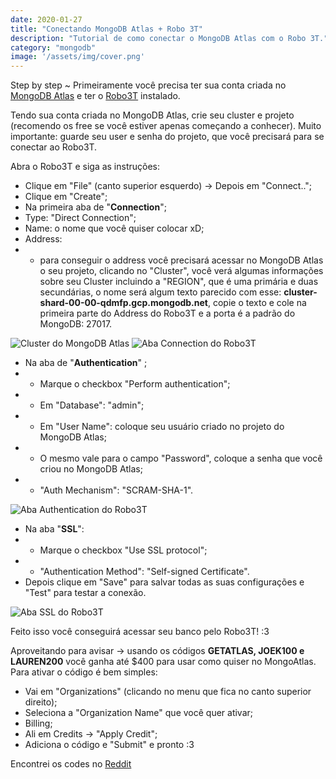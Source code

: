 ```yaml
---
date: 2020-01-27
title: "Conectando MongoDB Atlas + Robo 3T"
description: "Tutorial de como conectar o MongoDB Atlas com o Robo 3T."
category: "mongodb"
image: '/assets/img/cover.png'
---
```


Step by step ~ Primeiramente você precisa ter sua conta criada no <a href="https://www.mongodb.com/cloud/atlas" target="_blank" rel="nofollow, noreferrer,noopener,external">MongoDB Atlas</a> e ter o <a href="https://robomongo.org/download" target="_blank" rel="nofollow, noreferrer,noopener,external">Robo3T</a> instalado.

Tendo sua conta criada no MongoDB Atlas, crie seu cluster e projeto (recomendo os free se você estiver apenas começando a conhecer). Muito importante: guarde seu user e senha do projeto, que você precisará para se conectar ao Robo3T. 

Abra o Robo3T e siga as instruções:

- Clique em "File" (canto superior esquerdo) -> Depois em "Connect..";
- Clique em "Create";
- Na primeira aba de "**Connection**";
- Type: "Direct Connection";
- Name: o nome que você quiser colocar xD;
- Address: 
- - para conseguir o address você precisará acessar no MongoDB Atlas o seu projeto, clicando no "Cluster", você verá algumas informações sobre seu Cluster incluindo a "REGION", que é uma primária e duas secundárias, o nome será algum texto parecido com esse: **cluster-shard-00-00-qdmfp.gcp.mongodb.net**, copie o texto e cole na primeira parte do Address do Robo3T e a porta é a padrão do MongoDB: 27017.

![Cluster do MongoDB Atlas](/assets/img/mongodb.png)
![Aba Connection do Robo3T](/assets/img/robo3t_1.png)

- Na aba de "**Authentication**" ;
- - Marque o checkbox "Perform authentication";
- - Em "Database": "admin";
- - Em "User Name": coloque seu usuário criado no projeto do MongoDB Atlas;
- - O mesmo vale para o campo "Password", coloque a senha que você criou no MongoDB Atlas;
- - "Auth Mechanism": "SCRAM-SHA-1".

![Aba Authentication do Robo3T](/assets/img/robo3t_2.png)

- Na aba "**SSL**":
- - Marque o checkbox "Use SSL protocol";
- - "Authentication Method": "Self-signed Certificate".
- Depois clique em "Save" para salvar todas as suas configurações e "Test" para testar a conexão.

![Aba SSL do Robo3T](/assets/img/robo3t_3.png)

Feito isso você conseguirá acessar seu banco pelo Robo3T! :3

Aproveitando para avisar -> usando os códigos **GETATLAS, JOEK100 e LAUREN200** você ganha até $400 para usar como quiser no MongoAtlas.
Para ativar o código é bem simples:
- Vai em "Organizations" (clicando no menu que fica no canto superior direito);
- Seleciona a "Organization Name" que você quer ativar;
- Billing;
- Ali em Credits -> "Apply Credit";
- Adiciona o código e "Submit" e pronto :3


Encontrei os codes no <a class="hashtag" href="https://www.reddit.com/r/mongodb/comments/koki7a/jan_1_2021_credit_codes/" target="_blank" rel="noopener noreferrer">Reddit</a>
